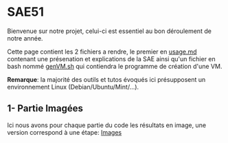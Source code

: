 # SAE51 

Bienvenue sur notre projet, celui-ci est essentiel au bon déroulement de notre année.

Cette page contient les 2 fichiers a rendre, le premier en [usage.md](https://github.com/AntoineLetour/SAE51/blob/main/usage.md) contenant une présenation et explications de la SAE ainsi qu'un fichier en bash nommé [genVM.sh](https://github.com/AntoineLetour/SAE51/blob/main/genVM.sh) qui contiendra le programme de création d'une VM.

**Remarque**: la majorité des outils et tutos évoqués ici présupposent un environnement Linux (Debian/Ubuntu/Mint/...).

## 1- Partie Imagées

Ici nous avons pour chaque partie du code les résultats en image, une version correspond à une étape: [Images](https://github.com/AntoineLetour/SAE51/tree/brMD/images)